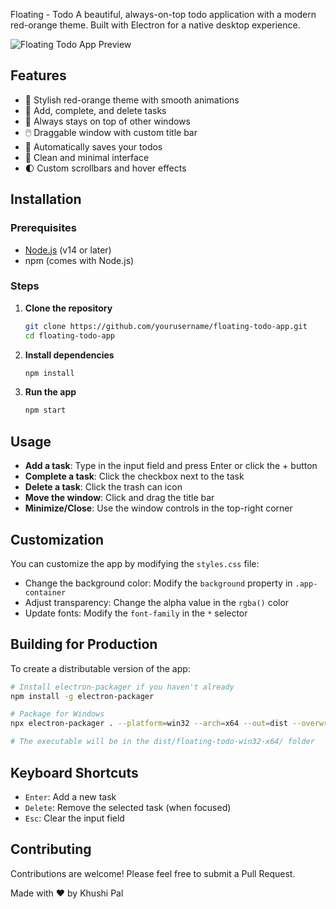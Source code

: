 Floating - Todo
A beautiful, always-on-top todo application with a modern red-orange theme. Built with Electron for a native desktop experience.

![Floating Todo App Preview](<img width="1165" height="711" alt="Screenshot 2025-08-28 221815" src="https://github.com/user-attachments/assets/16ddedcd-fa11-4bc8-a11f-5eb33cd8c4fc" />)


## Features

- 🎨 Stylish red-orange theme with smooth animations
- 📝 Add, complete, and delete tasks
- 🔄 Always stays on top of other windows
- 🖱️ Draggable window with custom title bar
- 💾 Automatically saves your todos
- 🎯 Clean and minimal interface
- 🌓 Custom scrollbars and hover effects

## Installation

### Prerequisites
- [Node.js](https://nodejs.org/) (v14 or later)
- npm (comes with Node.js)

### Steps

1. **Clone the repository**
   ```bash
   git clone https://github.com/yourusername/floating-todo-app.git
   cd floating-todo-app
   ```

2. **Install dependencies**
   ```bash
   npm install
   ```

3. **Run the app**
   ```bash
   npm start
   ```

## Usage

- **Add a task**: Type in the input field and press Enter or click the + button
- **Complete a task**: Click the checkbox next to the task
- **Delete a task**: Click the trash can icon
- **Move the window**: Click and drag the title bar
- **Minimize/Close**: Use the window controls in the top-right corner

## Customization

You can customize the app by modifying the `styles.css` file:

- Change the background color: Modify the `background` property in `.app-container`
- Adjust transparency: Change the alpha value in the `rgba()` color
- Update fonts: Modify the `font-family` in the `*` selector

## Building for Production

To create a distributable version of the app:

```bash
# Install electron-packager if you haven't already
npm install -g electron-packager

# Package for Windows
npx electron-packager . --platform=win32 --arch=x64 --out=dist --overwrite

# The executable will be in the dist/floating-todo-win32-x64/ folder
```

## Keyboard Shortcuts

- `Enter`: Add a new task
- `Delete`: Remove the selected task (when focused)
- `Esc`: Clear the input field

## Contributing

Contributions are welcome! Please feel free to submit a Pull Request.


Made with ❤️ by Khushi Pal
